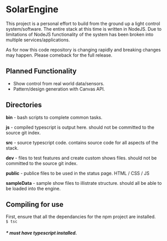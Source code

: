 # SolarEngine
This project is a personal effort to build from the ground up a light control system/software. The entire stack at this time is written in NodeJS. Due to limitations of NodeJS functionality of the system has been broken into multiple services/applications. 

As for now this code repository is changing rapidly and breaking changes may happen.
Please comeback for the full release.

## Planned Functionality
- Show control from real world data/sensors.
- Pattern/design generation with Canvas API.

## Directories
__bin__ -
bash scripts to complete common tasks.  

__js__ -
compiled typescript is output here. 
should not be committed to the source git index.  

__src__ -
source typescript code.
contains source code for all aspects of the stack.

__dev__ -
files to test features and create custom shows files.
should not be committed to the source git index.

__public__ -
publice files to be used in the status page.
HTML / CSS / JS  

__sampleData__ -
sample show files to illistrate structure.
should all be able to be loaded into the engine.  

## Compiling for use
First, ensure that all the dependancies for the npm project are installed.  
` $ tsc `
##### * must have typescript installed. 

